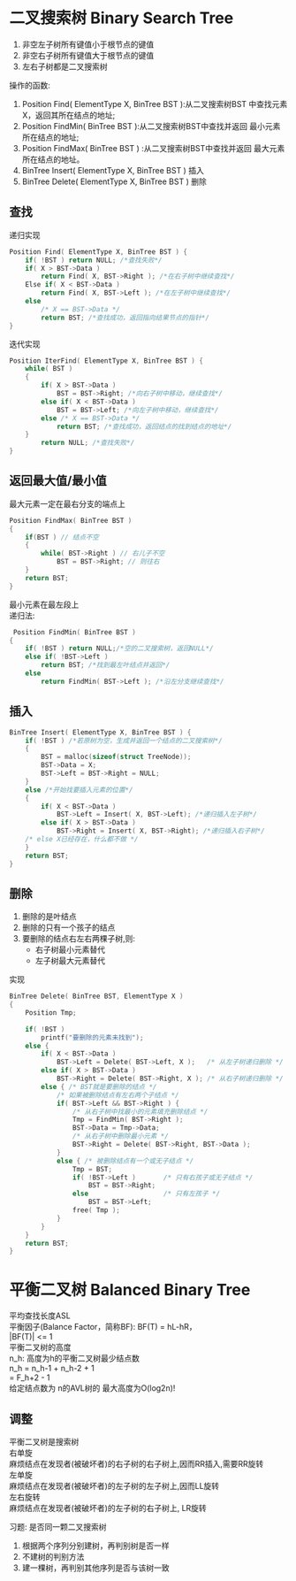 # 二叉搜索树 Binary Search Tree
1. 非空左子树所有键值小于根节点的键值
2. 非空右子树所有键值大于根节点的键值
3. 左右子树都是二叉搜索树
  
操作的函数:  
1. Position Find( ElementType X, BinTree BST ):从二叉搜索树BST 中查找元素X，返回其所在结点的地址;
2. Position FindMin( BinTree BST ):从二叉搜索树BST中查找并返回 最小元素所在结点的地址;
3. Position FindMax( BinTree BST ) :从二叉搜索树BST中查找并返回 最大元素所在结点的地址。
4. BinTree Insert( ElementType X, BinTree BST ) 插入
5. BinTree Delete( ElementType X, BinTree BST ) 删除
  

## 查找  
递归实现  
```c
Position Find( ElementType X, BinTree BST ) {
    if( !BST ) return NULL; /*查找失败*/ 
    if( X > BST->Data )
        return Find( X, BST->Right ); /*在右子树中继续查找*/
    Else if( X < BST->Data )
        return Find( X, BST->Left ); /*在左子树中继续查找*/
    else 
        /* X == BST->Data */
        return BST; /*查找成功，返回指向结果节点的指针*/
}
```
迭代实现  
```c
Position IterFind( ElementType X, BinTree BST ) {
    while( BST ) 
    {
        if( X > BST->Data )
            BST = BST->Right; /*向右子树中移动，继续查找*/ 
        else if( X < BST->Data )
            BST = BST->Left; /*向左子树中移动，继续查找*/ 
        else /* X == BST->Data */
            return BST; /*查找成功，返回结点的找到结点的地址*/ 
    }
        return NULL; /*查找失败*/
} 
```

## 返回最大值/最小值
最大元素一定在最右分支的端点上
```c
Position FindMax( BinTree BST )
{
    if(BST ) // 结点不空
    {
        while( BST->Right ) // 右儿子不空
            BST = BST->Right; // 则往右
    }
    return BST;
}
```
最小元素在最左段上  
递归法:  
```c
 Position FindMin( BinTree BST )
{
    if( !BST ) return NULL;/*空的二叉搜索树，返回NULL*/
    else if( !BST->Left )
        return BST; /*找到最左叶结点并返回*/
    else 
        return FindMin( BST->Left ); /*沿左分支继续查找*/
```

## 插入  
```c
BinTree Insert( ElementType X, BinTree BST ) {
    if( !BST ) /*若原树为空，生成并返回一个结点的二叉搜索树*/
    { 
        BST = malloc(sizeof(struct TreeNode)); 
        BST->Data = X;            
        BST->Left = BST->Right = NULL;
    }
    else /*开始找要插入元素的位置*/ 
    {
        if( X < BST->Data )
            BST->Left = Insert( X, BST->Left); /*递归插入左子树*/
        else if( X > BST->Data )
            BST->Right = Insert( X, BST->Right); /*递归插入右子树*/
    /* else X已经存在，什么都不做 */
    }
    return BST;
}
```

## 删除  
1. 删除的是叶结点
2. 删除的只有一个孩子的结点
3. 要删除的结点右左右两棵子树,则:
    * 右子树最小元素替代
    * 左子树最大元素替代

实现  
```c
BinTree Delete( BinTree BST, ElementType X ) 
{ 
    Position Tmp; 
 
    if( !BST ) 
        printf("要删除的元素未找到"); 
    else {
        if( X < BST->Data ) 
            BST->Left = Delete( BST->Left, X );   /* 从左子树递归删除 */
        else if( X > BST->Data ) 
            BST->Right = Delete( BST->Right, X ); /* 从右子树递归删除 */
        else { /* BST就是要删除的结点 */
            /* 如果被删除结点有左右两个子结点 */ 
            if( BST->Left && BST->Right ) {
                /* 从右子树中找最小的元素填充删除结点 */
                Tmp = FindMin( BST->Right );
                BST->Data = Tmp->Data;
                /* 从右子树中删除最小元素 */
                BST->Right = Delete( BST->Right, BST->Data );
            }
            else { /* 被删除结点有一个或无子结点 */
                Tmp = BST; 
                if( !BST->Left )       /* 只有右孩子或无子结点 */
                    BST = BST->Right; 
                else                   /* 只有左孩子 */
                    BST = BST->Left;
                free( Tmp );
            }
        }
    }
    return BST;
}
```
# 平衡二叉树  Balanced Binary Tree
平均查找长度ASL  
平衡因子(Balance Factor，简称BF): BF(T) = hL-hR，   
|BF(T)| <= 1  
平衡二叉树的高度  
n_h: 高度为h的平衡二叉树最少结点数  
n_h = n_h-1 + n_h-2 + 1  
    = F_h+2 - 1  
给定结点数为 n的AVL树的 最大高度为O(log2n)!

## 调整  
平衡二叉树是搜索树  
右单旋  
麻烦结点在发现者(被破坏者)的右子树的右子树上,因而RR插入,需要RR旋转  
左单旋  
麻烦结点在发现者(被破坏者)的左子树的左子树上,因而LL旋转  
左右旋转  
麻烦结点在发现者(被破坏者)的左子树的右子树上, LR旋转

习题: 是否同一颗二叉搜索树  
1. 根据两个序列分别建树，再判别树是否一样
2. 不建树的判别方法  
3. 建一棵树，再判别其他序列是否与该树一致
